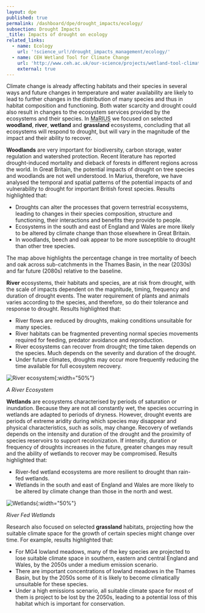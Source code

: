 ```yaml
---
layout: dpe
published: true
permalink: /dashboard/dpe/drought_impacts/ecology/
subsection: Drought Impacts
_title: Impacts of drought on ecology
related_links:
  - name: Ecology
    url: '!science_url!/drought_impacts_management/ecology/'
  - name: CEH Wetland Tool for Climate Change
    url: 'http://www.ceh.ac.uk/our-science/projects/wetland-tool-climate-change'
    external: true
---
```

Climate change is already affecting habitats and their species in several ways and future changes in temperature and water availability are likely to lead to further changes in the distribution of many species and thus in habitat composition and functioning. Both water scarcity and drought could also result in changes to the ecosystem services provided by the ecosystems and their species. In <abbr title="Managing the Risks, Impacts and Uncertainties of drought and water Scarcity">MaRIUS</abbr> we focused on selected **woodland**, **river**, **wetland** and **grassland** ecosystems, concluding that all ecosystems will respond to drought, but will vary in the magnitude of the impact and their ability to recover.

<!-- interactive goes here -->

**Woodlands** are very important for biodiversity, carbon storage, water regulation and watershed protection. Recent literature has reported drought-induced mortality and dieback of forests in different regions across the world. In Great Britain, the potential impacts of drought on tree species and woodlands are not well understood. In Marius, therefore, we have analysed the temporal and spatial patterns of the potential impacts of and vulnerability to drought for important British forest species. Results highlighted that:

- Droughts can alter the processes that govern terrestrial ecosystems, leading to changes in their species composition, structure and functioning, their interactions and benefits they provide to people. 
- Ecosystems in the south and east of England and Wales are more likely to be altered by climate change than those elsewhere in Great Britain.
- In woodlands, beech and oak appear to be more susceptible to drought than other tree species.

The map above highlights the percentage change in tree mortality of beech and oak across sub-catchments in the Thames Basin, in the near (2030s) and far future (2080s) relative to the baseline.   


**River** ecosystems, their habitats and species, are at risk from drought, with the scale of impacts dependent on the magnitude, timing, frequency and duration of drought events. The water requirement of plants and animals varies according to the species, and therefore, so do their tolerance and response to drought. Results highlighted that:

- River flows are reduced by droughts, making conditions unsuitable for many species.
- River habitats can be fragmented preventing normal species movements required for feeding, predator avoidance and reproduction.
- River ecosystems can recover from drought; the time taken depends on the species. Much depends on the severity and duration of the drought.
- Under future climates, droughts may occur more frequently reducing the time available for full ecosystem recovery.
    
![River ecosystem]({{site.baseurl}}/_pages/dashboard/dpe/drought_impacts/river_ecosystem_1.png){:width="50%"}
     
_A River Ecosystem_
    
**Wetlands** are ecosystems characterised by periods of saturation or inundation. Because they are not all constantly wet, the species occurring in wetlands are adapted to periods of dryness. However, drought events are periods of extreme aridity during which species may disappear and physical characteristics, such as soils, may change. Recovery of wetlands depends on the intensity and duration of the drought and the proximity of species reservoirs to support recolonization. If intensity, duration or frequency of droughts increases in the future, greater changes may result and the ability of wetlands to recover may be compromised. Results highlighted that:

- River-fed wetland ecosystems are more resilient to drought than rain-fed wetlands.
- Wetlands in the south and east of England and Wales are more likely to be altered by climate change than those in the north and west.
   
![Wetlands]({{site.baseurl}}/_pages/dashboard/dpe/drought_impacts/wetland_pic_1.jpg){:width="50%"}
    
_River Fed Wetlands_

Research also focused on selected **grassland** habitats, projecting how the suitable climate space for the growth of certain species might change over time. For example, results highlighted that:

- For MG4 lowland meadows, many of the key species are projected to lose suitable climate space in southern, eastern and central England and Wales, by the 2050s under a medium emission scenario.
- There are important concentrations of lowland meadows in the Thames Basin, but by the 2050s some of it is likely to become climatically unsuitable for these species.
- Under a high emissions scenario, all suitable climate space for most of them is project to be lost by the 2050s, leading to a potential loss of this habitat which is important for conservation.
